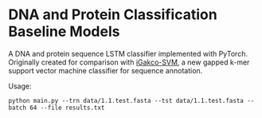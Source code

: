 # DNA and Protein Classification Baseline Models
A DNA and protein sequence LSTM classifier implemented with PyTorch. Originally created for comparison with [iGakco-SVM](https://github.com/QData/iGakco-SVM), a new gapped k-mer support vector machine classifier for sequence annotation.

Usage:
```
python main.py --trn data/1.1.test.fasta --tst data/1.1.test.fasta --batch 64 --file results.txt
```
